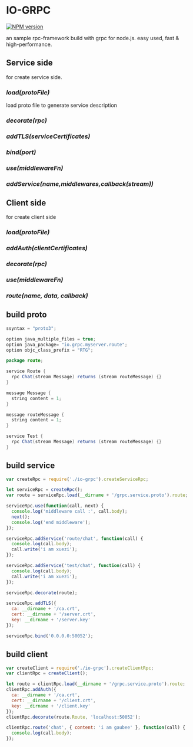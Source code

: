 # IO-GRPC
[![NPM version][npm-image]][npm-url]

an sample rpc-framework build with grpc for node.js. easy used, fast & high-performance.

## Service side
for create service side.
### *load(protoFile)*
load proto file to generate service description

### *decorate(rpc)*
### *addTLS(serviceCertificates)*
### *bind(port)*
### *use(middlewareFn)*
### *addService(name,middlewares,callback(stream))*


## Client side
for create client side
### *load(protoFile)*
### *addAuth(clientCertificates)*
### *decorate(rpc)*
### *use(middlewareFn)*
### *route(name, data, callback)*

## build proto
```java
ssyntax = "proto3";

option java_multiple_files = true;
option java_package= "io.grpc.myserver.route";
option objc_class_prefix = "RTG";

package route;

service Route {
  rpc Chat(stream Message) returns (stream routeMessage) {}
}

message Message {
  string content = 1;
}

message routeMessage {
  string content = 1;
}

service Test {
  rpc Chat(stream Message) returns (stream routeMessage) {}
}
```

## build service
```javascript
var createRpc = require('./io-grpc').createServiceRpc;

let serviceRpc = createRpc();
var route = serviceRpc.load(__dirname + '/grpc.service.proto').route;

serviceRpc.use(function(call, next) {
  console.log('middleware call :', call.body);
  next();
  console.log('end middleware');
});

serviceRpc.addService('route/chat', function(call) {
  console.log(call.body);
  call.write('i am xuezi');
});

serviceRpc.addService('test/chat', function(call) {
  console.log(call.body);
  call.write('i am xuezi');
});

serviceRpc.decorate(route);

serviceRpc.addTLS({
  ca: __dirname + '/ca.crt',
  cert: __dirname + '/server.crt',
  key: __dirname + '/server.key'
});

serviceRpc.bind('0.0.0.0:50052');
```

## build client
```javascript
var createClient = require('./io-grpc').createClientRpc;
var clientRpc = createClient();

let route = clientRpc.load(__dirname + '/grpc.service.proto').route;
clientRpc.addAuth({
  ca: __dirname + '/ca.crt',
  cert: __dirname + '/client.crt',
  key: __dirname + '/client.key'
});
clientRpc.decorate(route.Route, 'localhost:50052');

clientRpc.route('chat', { content: 'i am gaubee' }, function(call) {
  console.log(call.body);
});
```


[npm-image]: https://img.shields.io/npm/v/io-grpc.svg?style=flat-square
[npm-url]: https://www.npmjs.com/package/io-grpc